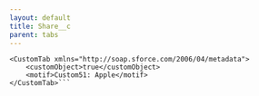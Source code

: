 ```yaml
---
layout: default
title: Share__c
parent: tabs
---
```


```<?xml version="1.0" encoding="UTF-8"?>
<CustomTab xmlns="http://soap.sforce.com/2006/04/metadata">
    <customObject>true</customObject>
    <motif>Custom51: Apple</motif>
</CustomTab>```
